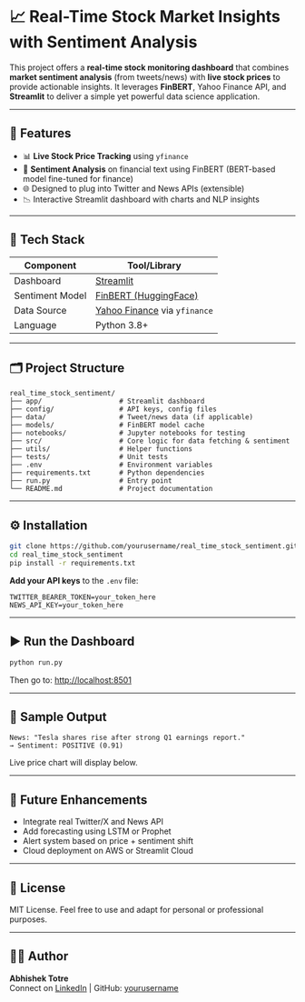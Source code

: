 # 📈 Real-Time Stock Market Insights with Sentiment Analysis

This project offers a **real-time stock monitoring dashboard** that combines **market sentiment analysis** (from tweets/news) with **live stock prices** to provide actionable insights. It leverages **FinBERT**, Yahoo Finance API, and **Streamlit** to deliver a simple yet powerful data science application.

---

## 🚀 Features

- 📊 **Live Stock Price Tracking** using `yfinance`
- 🧠 **Sentiment Analysis** on financial text using FinBERT (BERT-based model fine-tuned for finance)
- 🌐 Designed to plug into Twitter and News APIs (extensible)
- 📉 Interactive Streamlit dashboard with charts and NLP insights

---

## 🔧 Tech Stack

| Component         | Tool/Library                     |
|------------------|----------------------------------|
| Dashboard         | [Streamlit](https://streamlit.io) |
| Sentiment Model   | [FinBERT (HuggingFace)](https://huggingface.co/ProsusAI/finbert) |
| Data Source       | [Yahoo Finance](https://finance.yahoo.com) via `yfinance` |
| Language          | Python 3.8+                      |

---

## 🗂️ Project Structure

```
real_time_stock_sentiment/
├── app/                   # Streamlit dashboard
├── config/                # API keys, config files
├── data/                  # Tweet/news data (if applicable)
├── models/                # FinBERT model cache
├── notebooks/             # Jupyter notebooks for testing
├── src/                   # Core logic for data fetching & sentiment
├── utils/                 # Helper functions
├── tests/                 # Unit tests
├── .env                   # Environment variables
├── requirements.txt       # Python dependencies
├── run.py                 # Entry point
└── README.md              # Project documentation
```

---

## ⚙️ Installation

```bash
git clone https://github.com/yourusername/real_time_stock_sentiment.git
cd real_time_stock_sentiment
pip install -r requirements.txt
```

**Add your API keys** to the `.env` file:
```
TWITTER_BEARER_TOKEN=your_token_here
NEWS_API_KEY=your_token_here
```

---

## ▶️ Run the Dashboard

```bash
python run.py
```

Then go to: [http://localhost:8501](http://localhost:8501)

---

## 🧪 Sample Output

```
News: "Tesla shares rise after strong Q1 earnings report."
→ Sentiment: POSITIVE (0.91)
```

Live price chart will display below.

---

## 🧱 Future Enhancements

- Integrate real Twitter/X and News API
- Add forecasting using LSTM or Prophet
- Alert system based on price + sentiment shift
- Cloud deployment on AWS or Streamlit Cloud

---

## 📌 License

MIT License. Feel free to use and adapt for personal or professional purposes.

---

## 👨‍💻 Author

**Abhishek Totre**  
Connect on [LinkedIn](https://www.linkedin.com) | GitHub: [yourusername](https://github.com/yourusername)

